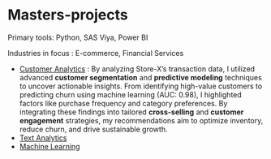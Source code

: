 # Masters-projects

Primary tools: Python, SAS Viya, Power BI

Industries in focus : E-commerce, Financial Services

- [Customer Analytics](Customer%20Analytics/Customer_README.md) : By analyzing Store-X’s transaction data, I utilized advanced **customer segmentation** and **predictive modeling** techniques to uncover actionable insights. From identifying high-value customers to predicting churn using machine learning (AUC: 0.98), I highlighted factors like purchase frequency and category preferences. By integrating these findings into tailored **cross-selling** and **customer engagement** strategies, my recommendations aim to optimize inventory, reduce churn, and drive sustainable growth. 
- [Text Analytics](Natural%20Language%20Processing/Text_README.md)
- [Machine Learning](https://github.com/Shakya24/Masters-projects/blob/main/Applied%20Machine%20Learning/AML_README.md)



